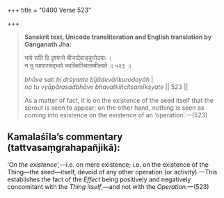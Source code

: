 +++
title = "0400 Verse 523"

+++
> **Sanskrit text, Unicode transliteration and English translation by Ganganath Jha:** 
>
> भावे सति हि दृश्यन्ते बीजादेवाङ्कुरोदयाः ।  
> न तु व्यापारसद्भावे भवत्किञ्चित्समीक्ष्यते ॥ ५२३ ॥ 
>
> *bhāve sati hi dṛśyante bījādevāṅkurodayāḥ* \|  
> *na tu vyāpārasadbhāve bhavatkiñcitsamīkṣyate* \|\| 523 \|\| 
>
> As a matter of fact, it is on the existence of the seed itself that the sprout is seen to appear; on the other hand, nothing is seen as coming into existence on the existence of an ‘operation’.—(523)



## Kamalaśīla’s commentary (tattvasaṃgrahapañjikā):

‘*On the existence*’,—i.e. on mere existence; i.e. on the existence of the Thing—the seed—itself, devoid of any other operation (or activity).—This establishes the fact of the *Effect* being positively and negatively concomitant with the *Thing itself*,—and not with the *Operation*.—(523)


